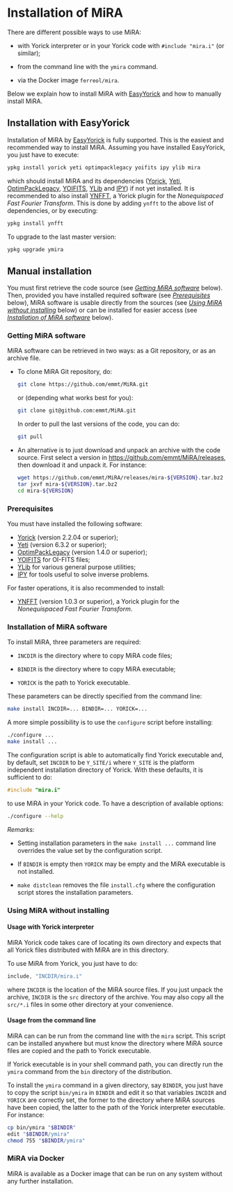 # Installation of MiRA

There are different possible ways to use MiRA:

* with Yorick interpreter or in your Yorick code with `#include "mira.i"` (or
  similar);

* from the command line with the `ymira` command.

* via the Docker image `ferreol/mira`.

Below we explain how to install MiRA with
[EasyYorick](https://github.com/emmt/EasyYorick) and how to manually install
MiRA.


## Installation with EasyYorick

Installation of MiRA by [EasyYorick](https://github.com/emmt/EasyYorick) is
fully supported.  This is the easiest and recommended way to install MiRA.
Assuming you have installed EasyYorick, you just have to execute:

```sh
ypkg install yorick yeti optimpacklegacy yoifits ipy ylib mira
```

which should install MiRA and its dependencies
([Yorick](http://dhmunro.github.io/yorick-doc/),
[Yeti](https://github.com/emmt/Yeti),
[OptimPackLegacy](https://github.com/emmt/OptimPackLegacy),
[YOIFITS](https://github.com/emmt/YOIFITS),
[YLib](https://github.com/emmt/ylib) and
[IPY](https://github.com/emmt/IPY)) if not yet installed.  It is recommended
to also install [YNFFT](https://github.com/emmt/ynfft), a Yorick plugin for the
*Nonequispaced Fast Fourier Transform*.  This is done by adding `ynfft` to the
above list of dependencies, or by executing:

```sh
ypkg install ynfft
```

To upgrade to the last master version:

```sh
ypkg upgrade ymira
```


## Manual installation

You must first retrieve the code source (see [*Getting MiRA
software*](#getting-mira-software) below).  Then, provided you have installed
required software (see [*Prerequisites*](#prerequisites) below), MiRA software
is usable directly from the sources (see [*Using MiRA without
installing*](#using-mira-without-installing) below) or can be installed for
easier access (see [*Installation of MiRA
software*](#installation-of-mira-software) below).


### Getting MiRA software

MiRA software can be retrieved in two ways: as a Git repository, or as an
archive file.


* To clone MiRA Git repository, do:

  ```sh
  git clone https://github.com/emmt/MiRA.git
  ```

  or (depending what works best for you):

  ```sh
  git clone git@github.com:emmt/MiRA.git
  ```

  In order to pull the last versions of the code, you can do:

  ```sh
  git pull
  ```

* An alternative is to just download and unpack an archive with the code
  source.  First select a version in https://github.com/emmt/MiRA/releases,
  then download it and unpack it.  For instance:

  ```sh
  wget https://github.com/emmt/MiRA/releases/mira-${VERSION}.tar.bz2
  tar jxvf mira-${VERSION}.tar.bz2
  cd mira-${VERSION}
  ```

### Prerequisites

You must have installed the following software:

- [Yorick](http://dhmunro.github.io/yorick-doc/) (version 2.2.04 or superior);
- [Yeti](https://github.com/emmt/Yeti) (version 6.3.2 or superior);
- [OptimPackLegacy](https://github.com/emmt/OptimPackLegacy) (version 1.4.0 or
   superior);
- [YOIFITS](https://github.com/emmt/YOIFITS) for OI-FITS files;
- [YLib](https://github.com/emmt/ylib) for various general purpose utilities;
- [IPY](https://github.com/emmt/IPY) for tools useful to solve inverse
  problems.

For faster operations, it is also recommended to install:

- [YNFFT](https://github.com/emmt/ynfft) (version 1.0.3 or superior), a Yorick
  plugin for the *Nonequispaced Fast Fourier Transform*.


### Installation of MiRA software

To install MiRA, three parameters are required:

* `INCDIR` is the directory where to copy MiRA code files;

* `BINDIR` is the directory where to copy MiRA executable;

* `YORICK` is the path to Yorick executable.

These parameters can be directly specified from the command line:

```sh
make install INCDIR=... BINDIR=... YORICK=...
```

A more simple possibility is to use the `configure` script before installing:

```sh
./configure ...
make install ...
```

The configuration script is able to automatically find Yorick executable and,
by default, set `INCDIR` to be `Y_SITE/i` where `Y_SITE` is the platform
independent installation directory of Yorick.  With these defaults, it is
sufficient to do:

```c
#include "mira.i"
```

to use MiRA in your Yorick code.  To have a description of available options:

```sh
./configure --help
```

*Remarks:*

* Setting installation parameters in the `make install ...` command line
  overrides the value set by the configuration script.

* If `BINDIR` is empty then `YORICK` may be empty and the MiRA executable is
  not installed.

* `make distclean` removes the file `install.cfg` where the configuration
  script stores the installation parameters.


### Using MiRA without installing

#### Usage with Yorick interpreter

MiRA Yorick code takes care of locating its own directory and expects that all
Yorick files distributed with MiRA are in this directory.

To use MiRA from Yorick, you just have to do:

```c
include, "INCDIR/mira.i"
```

where `INCDIR` is the location of the MiRA source files.  If you just unpack
the archive, `INCDIR` is the `src` directory of the archive.  You may also copy
all the `src/*.i` files in some other directory at your convenience.


#### Usage from the command line

MiRA can can be run from the command line with the `mira` script.  This script
can be installed anywhere but must know the directory where MiRA source files
are copied and the path to Yorick executable.

If Yorick executable is in your shell command path, you can directly run the
`ymira` command from the `bin` directory of the distribution.

To install the `ymira` command in a given directory, say `BINDIR`, you just
have to copy the script `bin/ymira` in `BINDIR` and edit it so that variables
`INCDIR` and `YORICK` are correctly set, the former to the directory where MiRA
sources have been copied, the latter to the path of the Yorick interpreter
executable.  For instance:

```sh
cp bin/ymira "$BINDIR"
edit "$BINDIR/ymira"
chmod 755 "$BINDIR/ymira"
```


###  MiRA  via Docker

MiRA is available as a Docker image that can be run on any system without any
further installation.
